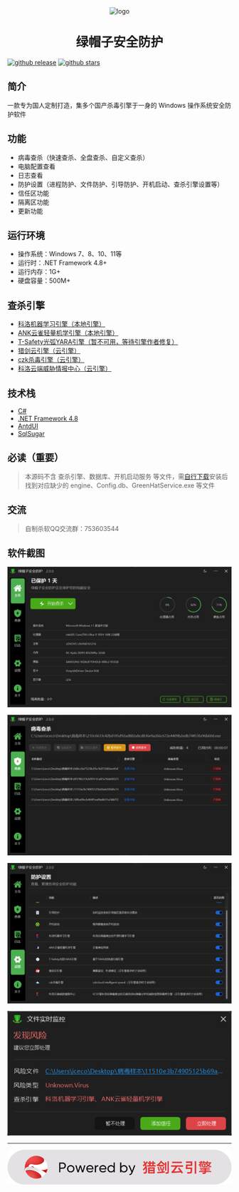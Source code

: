 <div align="center">
  <img alt="logo" width="120" height="120" src="./icon.ico">
  <h1>绿帽子安全防护</h1>
</div>

[![github release](https://img.shields.io/github/v/release/xiangyongjun/GreenHat?style=flat)](https://github.com/xiangyongjun/GreenHat/releases)
[![github stars](https://img.shields.io/github/stars/xiangyongjun/GreenHat?style=flat)](https://github.com/xiangyongjun/GreenHat/stargazers)

## 简介
一款专为国人定制打造，集多个国产杀毒引擎于一身的 Windows 操作系统安全防护软件

## 功能
* 病毒查杀（快速查杀、全盘查杀、自定义查杀）
* 电脑配置查看
* 日志查看
* 防护设置（进程防护、文件防护、引导防护、开机启动、查杀引擎设置等）
* 信任区功能
* 隔离区功能
* 更新功能

## 运行环境
* 操作系统：Windows 7、8、10、11等
* 运行时：.NET Framework 4.8+
* 运行内存：1G+
* 硬盘容量：500M+

## 查杀引擎
* [科洛机器学习引擎（本地引擎）](https://github.com/kelomina/KoloVirusDetector_ML)
* [ANK云雀轻量机学引擎（本地引擎）](https://www.ankml.top)
* [T-Safety光弧YARA引擎（暂不可用，等待引擎作者修复）](https://space.bilibili.com/3493145551571279)
* [猎剑云引擎（云引擎）](https://www.virusmark.com)
* [czk杀毒引擎（云引擎）](https://weilai.szczk.top/api/#introduction)
* [科洛云端威胁情报中心（云引擎）](https://github.com/kelomina/KoloVirusDetector_ML)

## 技术栈
* [C#](https://learn.microsoft.com/zh-cn/dotnet/csharp)
* [.NET Framework 4.8](https://dotnet.microsoft.com/zh-cn/download/dotnet-framework/net48)
* [AntdUI](https://github.com/AntdUI/AntdUI)
* [SqlSugar](https://github.com/DotNetNext/SqlSugar)

## 必读（重要）
> 本源码不含 查杀引擎、数据库、开机启动服务 等文件，需[自行下载](https://github.com/xiangyongjun/GreenHat/releases)安装后找到对应缺少的 engine、Config.db、GreenHatService.exe 等文件

## 交流
> 自制杀软QQ交流群：753603544

## 软件截图
![Alt](./Images/1.png)

![Alt](./Images/2.png)

![Alt](./Images/3.png)

![Alt](./Images/4.png)

---

![Alt](./Images/5.png)